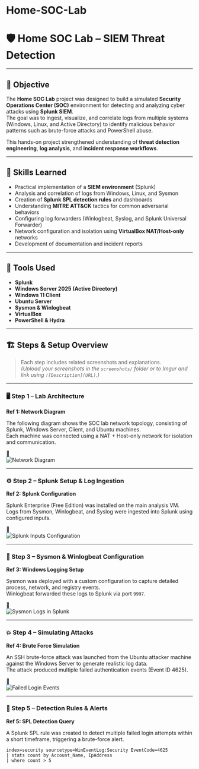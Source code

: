 # Home-SOC-Lab
# 🛡️ Home SOC Lab – SIEM Threat Detection

---

## 🎯 Objective

The **Home SOC Lab** project was designed to build a simulated **Security Operations Center (SOC)** environment for detecting and analyzing cyber attacks using **Splunk SIEM**.  
The goal was to ingest, visualize, and correlate logs from multiple systems (Windows, Linux, and Active Directory) to identify malicious behavior patterns such as brute-force attacks and PowerShell abuse.  

This hands-on project strengthened understanding of **threat detection engineering**, **log analysis**, and **incident response workflows**.

---

## 🧠 Skills Learned

- Practical implementation of a **SIEM environment** (Splunk)  
- Analysis and correlation of logs from Windows, Linux, and Sysmon  
- Creation of **Splunk SPL detection rules** and dashboards  
- Understanding **MITRE ATT&CK** tactics for common adversarial behaviors  
- Configuring log forwarders (Winlogbeat, Syslog, and Splunk Universal Forwarder)  
- Network configuration and isolation using **VirtualBox NAT/Host-only** networks  
- Development of documentation and incident reports  

---

## 🧰 Tools Used

- **Splunk**  
- **Windows Server 2025 (Active Directory)** 
- **Windows 11 Client**  
- **Ubuntu Server**  
- **Sysmon & Winlogbeat**  
- **VirtualBox**
- **PowerShell & Hydra**  
---

## 🏗️ Steps & Setup Overview

> Each step includes related screenshots and explanations.  
> *(Upload your screenshots in the `screenshots/` folder or to Imgur and link using `![Description](URL)`.)*

---

### 🖥️ Step 1 – Lab Architecture

**Ref 1: Network Diagram**

The following diagram shows the SOC lab network topology, consisting of Splunk, Windows Server, Client, and Ubuntu machines.  
Each machine was connected using a NAT + Host-only network for isolation and communication.

📸  
![Network Diagram](diagrams/network_topology.png)

---

### ⚙️ Step 2 – Splunk Setup & Log Ingestion

**Ref 2: Splunk Configuration**

Splunk Enterprise (Free Edition) was installed on the main analysis VM.  
Logs from Sysmon, Winlogbeat, and Syslog were ingested into Splunk using configured inputs.

📸  
![Splunk Inputs Configuration](screenshots/splunk_inputs.png)

---

### 🧩 Step 3 – Sysmon & Winlogbeat Configuration

**Ref 3: Windows Logging Setup**

Sysmon was deployed with a custom configuration to capture detailed process, network, and registry events.  
Winlogbeat forwarded these logs to Splunk via port `9997`.

📸  
![Sysmon Logs in Splunk](screenshots/sysmon_event_log.png)

---

### 💥 Step 4 – Simulating Attacks

**Ref 4: Brute Force Simulation**

An SSH brute-force attack was launched from the Ubuntu attacker machine against the Windows Server to generate realistic log data.  
The attack produced multiple failed authentication events (Event ID 4625).

📸  
![Failed Login Events](screenshots/failed_logins.png)

---

### 🚨 Step 5 – Detection Rules & Alerts

**Ref 5: SPL Detection Query**

A Splunk SPL rule was created to detect multiple failed login attempts within a short timeframe, triggering a brute-force alert.

```spl
index=security sourcetype=WinEventLog:Security EventCode=4625
| stats count by Account_Name, IpAddress
| where count > 5
